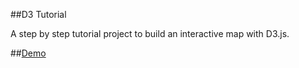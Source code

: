 ##D3 Tutorial

A step by step tutorial project to build an interactive map with D3.js.

##[Demo](http://tietyk.github.io/D3/)
